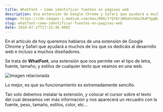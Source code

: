 ```yaml
---
title: WhatFont — Como identificar fuentes en páginas web
description: Una extensión de Google Chrome y Safari que ayudará a muchos de los que os dedicáis al desarrollo web e incluso a muchos diseñadores.
image: https://cdn-images-1.medium.com/max/800/1*QY8riW9uhvhDoJ9aP3gqBg.jpeg
slug: whatfont-como-identificar-fuentes-en-paginas-web
date: 2018-07-27T17:31:46.000Z
---
```


En el artículo de hoy queremos hablaros de una extensión de Google Chrome y Safari que ayudará a muchos de los que os dedicáis al desarrollo web e incluso a muchos diseñadores.

Se trata de **WhatFont**, una extensión que nos permite ver el tipo de letra, fuente, tamaño, y estilos de cualquier texto que veamos en una web.

![Imagen relacionada](https://cdn-images-1.medium.com/max/800/0*IU_K5UWHPYAxBK1X)

Lo mejor, es que su funcionamiento es extremadamente sencillo.

Tan solo debemos instalar la extensión, y colocar el cursor sobre el texto del cual deseamos ver más información y nos aparecerá un recuadro con la fuente, peso, tamaño, estilos, color, etc…
